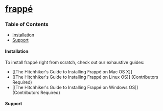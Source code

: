 <a href="https://frappe.io">
   <h1>frappé</h1>
</a>

### Table of Contents
* [Installation](#installation)
* [Support](#support)

#### Installation
To install frappé right from scratch, check out our exhaustive guides:
* [[The Hitchhiker's Guide to Installing Frappé on Mac OS X]]
* [[The Hitchhiker's Guide to Installing Frappé on Linux OS]] (Contributors Required)
* [[The Hitchhiker's Guide to Installing Frappé on Windows OS]] (Contributors Required)

#### Support
